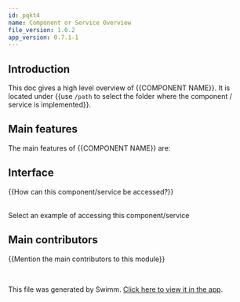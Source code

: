 ```yaml
---
id: pqkt4
name: Component or Service Overview
file_version: 1.0.2
app_version: 0.7.1-1
---
```


## Introduction
This doc gives a high level overview of {{COMPONENT NAME}}. It is located under {{use `/path` to select the folder where the component / service is implemented}}.

## Main features
The main features of {{COMPONENT NAME}} are:

## Interface
{{How can this component/service be accessed?}}

<br/>
<!-- TEMPLATE-swimm-snippet-placeholder -->
Select an example of accessing this component/service

<br/>

## Main contributors
{{Mention the main contributors to this module}}

<br/>

This file was generated by Swimm. [Click here to view it in the app](https://app.swimm.io/repos/Z2l0aHViJTNBJTNBdGVtcGxhdGVzJTNBJTNBc3dpbW1pbw==/docs/pqkt3).
